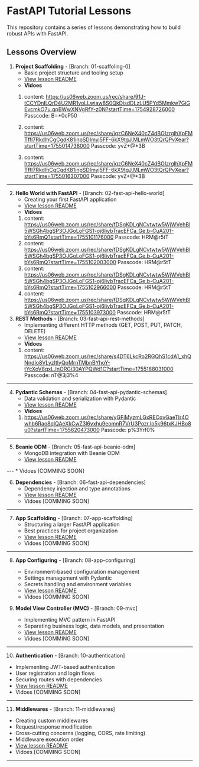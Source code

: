 # FastAPI Tutorial Lessons

This repository contains a series of lessons demonstrating how to build robust APIs with FastAPI.

## Lessons Overview

1. **Project Scaffolding** - [Branch: 01-scaffoling-0]
   * Basic project structure and tooling setup
   * [View lesson README](https://github.com/fuzumoe/fastApiTutorial/blob/01-scaffoling-0/README.md)
   * **Vidoes**
    1. content: https://us06web.zoom.us/rec/share/91J-tCCYDnILQrD4U2MR1yoLLwiaw8S0QkDisdDLzLU5PYd5Mmkw7GiGEvcmkO7u.qpBWwXNVgRfY-z0N?startTime=1754928726000
       Passcode: B=*0cP50

    2. content: https://us06web.zoom.us/rec/share/iqzC6NeX40cZ4dBOIzrglhXpFMTffI7RkdIhCgCgdK81inpSDImyj5FF-6kX9tgJ.MLmWO3tQrQPvXear?startTime=1755014738000
       Passcode: yvZ+@*3B

    3. content: https://us06web.zoom.us/rec/share/iqzC6NeX40cZ4dBOIzrglhXpFMTffI7RkdIhCgCgdK81inpSDImyj5FF-6kX9tgJ.MLmWO3tQrQPvXear?startTime=1755016307000
       Passcode: yvZ+@*3B
---
2. **Hello World with FastAPI** - [Branch: 02-fast-api-hello-world]
   * Creating your first FastAPI application
   * [View lesson README](https://github.com/fuzumoe/fastApiTutorial/blob/02-fast-api-hello-world/README.md)
   * **Vidoes**
    1. content: https://us06web.zoom.us/rec/share/fDSgKDLgNCvtwtw5WjWVehBl5WSGh4bgSP3OJGoLoFGS1-oj6IiybTracEFCa_Ge.b-CuA201-bYs6RmQ?startTime=1755101176000
       Passcode: HRM@r5tT
    2. content: https://us06web.zoom.us/rec/share/fDSgKDLgNCvtwtw5WjWVehBl5WSGh4bgSP3OJGoLoFGS1-oj6IiybTracEFCa_Ge.b-CuA201-bYs6RmQ?startTime=1755102003000
       Passcode: HRM@r5tT
    3. content: https://us06web.zoom.us/rec/share/fDSgKDLgNCvtwtw5WjWVehBl5WSGh4bgSP3OJGoLoFGS1-oj6IiybTracEFCa_Ge.b-CuA201-bYs6RmQ?startTime=1755102966000
       Passcode: HRM@r5tT
    4. content: https://us06web.zoom.us/rec/share/fDSgKDLgNCvtwtw5WjWVehBl5WSGh4bgSP3OJGoLoFGS1-oj6IiybTracEFCa_Ge.b-CuA201-bYs6RmQ?startTime=1755103973000
       Passcode: HRM@r5tT
3. **REST Methods** - [Branch: 03-fast-api-rest-methods]
   * Implementing different HTTP methods (GET, POST, PUT, PATCH, DELETE)
   * [View lesson README](https://github.com/fuzumoe/fastApiTutorial/blob/03-fast-api-rest-methods/README.md)
   * **Vidoes**
    1. content: https://us06web.zoom.us/rec/share/s4DT6LkcRo2RGQhS1cdA1_xhQNndIo8VLyzItlyQpMrnTMbnBYhoY-tYcXoV8qxL.InORGi30AYPQWd1C?startTime=1755188031000
      Passcode: nT@3j3%4

---
4. **Pydantic Schemas** - [Branch: 04-fast-api-pydantic-schemas]
   * Data validation and serialization with Pydantic
   * [View lesson README](https://github.com/fuzumoe/fastApiTutorial/blob/04-fast-api-pydantic-schemas/README.md)
   * **Vidoes**
   1. https://us06web.zoom.us/rec/share/yGFjMyzmLGxRECqvGaeTIr4Owhb6Rao8qlQAeXkCwZ3l6vxhu9eomnR7VrU3Pozr.lo5k96txKJHBo8u0?startTime=1755620473000 Passcode: p%3Yrf0%

---
5. **Beanie ODM** - [Branch: 05-fast-api-beanie-odm]
   * MongoDB integration with Beanie ODM
   * [View lesson README](https://github.com/fuzumoe/fastApiTutorial/blob/05-fast-api-beanie-odm/README.md)

--- * Vidoes [COMMING SOON]

6. **Dependencies** - [Branch: 06-fast-api-dependencies]
   * Dependency injection and type annotations
   * [View lesson README](https://github.com/fuzumoe/fastApiTutorial/blob/06-fast-api-dependencies/README.md)
   * Vidoes [COMMING SOON]
---
7. **App Scaffolding** - [Branch: 07-app-scaffolding]
   * Structuring a larger FastAPI application
   * Best practices for project organization
   * [View lesson README](https://github.com/fuzumoe/fastApiTutorial/blob/07-app-scaffolding/README.md)
   * Vidoes [COMMING SOON]

---
8. **App Configuring** - [Branch: 08-app-configuring]
   * Environment-based configuration management
   * Settings management with Pydantic
   * Secrets handling and environment variables
   * [View lesson README](https://github.com/fuzumoe/fastApiTutorial/blob/08-app-configuring/README.md)
   * Vidoes [COMMING SOON]

9. **Model View Controller (MVC)** - [Branch: 09-mvc]
   * Implementing MVC pattern in FastAPI
   * Separating business logic, data models, and presentation
   * [View lesson README](https://github.com/fuzumoe/fastApiTutorial/blob/09-mvc/README.md)
   * Vidoes [COMMING SOON]

---
10. **Authentication** - [Branch: 10-authentication]
   * Implementing JWT-based authentication
   * User registration and login flows
   * Securing routes with dependencies
   * [View lesson README](https://github.com/fuzumoe/fastApiTutorial/blob/10-authentication/README.md)
   * Vidoes [COMMING SOON]

---
11. **Middlewares** - [Branch: 11-middlewares]
   * Creating custom middlewares
   * Request/response modification
   * Cross-cutting concerns (logging, CORS, rate limiting)
   * Middleware execution order
   * [View lesson README](https://github.com/fuzumoe/fastApiTutorial/blob/11-middlewares/README.md)
   * Vidoes [COMMING SOON]

---
